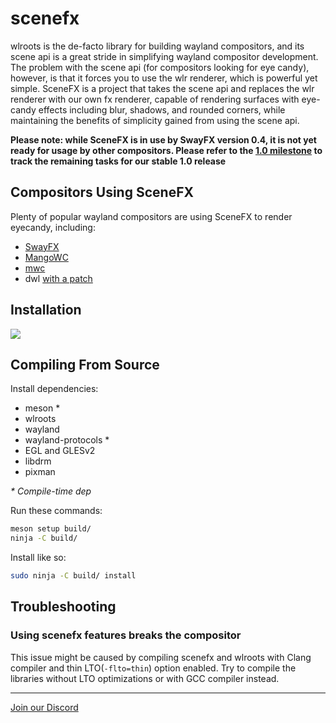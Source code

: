 # scenefx

wlroots is the de-facto library for building wayland compositors, and its scene api is a great stride in simplifying wayland compositor development. The problem with the scene api (for compositors looking for eye candy), however, is that it forces you to use the wlr renderer, which is powerful yet simple. SceneFX is a project that takes the scene api and replaces the wlr renderer with our own fx renderer, capable of rendering surfaces with eye-candy effects including blur, shadows, and rounded corners, while maintaining the benefits of simplicity gained from using the scene api.

**Please note: while SceneFX is in use by SwayFX version 0.4, it is not yet ready for usage by other compositors. Please refer to the [1.0 milestone](https://github.com/wlrfx/scenefx/milestone/2) to track the remaining tasks for our stable 1.0 release**

## Compositors Using SceneFX
Plenty of popular wayland compositors are using SceneFX to render eyecandy, including:
- [SwayFX](https://github.com/WillPower3309/swayfx)
- [MangoWC](https://github.com/DreamMaoMao/mangowc)
- [mwc](https://github.com/nikoloc/mwc)
- dwl [with a patch](https://codeberg.org/dwl/dwl-patches/src/branch/main/patches/scenefx)

## Installation
<a href="https://repology.org/project/scenefx/versions"><img src="https://repology.org/badge/vertical-allrepos/scenefx.svg"/></a>


## Compiling From Source
Install dependencies:
* meson \*
* wlroots
* wayland
* wayland-protocols \*
* EGL and GLESv2
* libdrm
* pixman

_\* Compile-time dep_

Run these commands:
```sh
meson setup build/
ninja -C build/
```

Install like so:
```sh
sudo ninja -C build/ install
```

## Troubleshooting

### Using scenefx features breaks the compositor

This issue might be caused by compiling scenefx and wlroots with
Clang compiler and thin LTO(`-flto=thin`) option enabled. Try to
compile the libraries without LTO optimizations or with GCC compiler instead.

---
[Join our Discord](https://discord.gg/qsSx397rkh)
